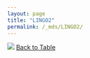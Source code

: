 ```yaml
---
layout: page
title: "LINGO2"
permalink: /_mds/LINGO2/
---
```


![](../../alns_9.28.22/aln_5HSAA059119_0.960.png?raw=true
)
[Back to Table](../../display)
